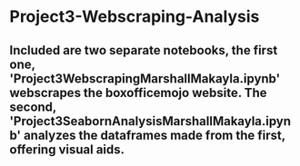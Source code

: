 # Project3-Webscraping-Analysis
## Included are two separate notebooks, the first one, 'Project3WebscrapingMarshallMakayla.ipynb' webscrapes the boxofficemojo website. The second, 'Project3SeabornAnalysisMarshallMakayla.ipynb' analyzes the dataframes made from the first, offering visual aids.
